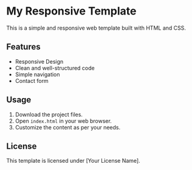 # My Responsive Template

This is a simple and responsive web template built with HTML and CSS.

## Features
- Responsive Design
- Clean and well-structured code
- Simple navigation
- Contact form

## Usage
1. Download the project files.
2. Open `index.html` in your web browser.
3. Customize the content as per your needs.

## License
This template is licensed under [Your License Name].
